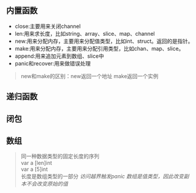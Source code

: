 ## 内置函数

- close:主要用来关闭channel
- len:用来求长度，比如string、array、slice、map、channel
- new:用来分配内存，主要用来分配值类型，比如int、struct。返回的是指针。
- make:用来分配内存，主要用来分配引用类型，比如chan、map、slice。
- append:用来追加元素到数组、slice中
- panic和recover:用来做错误处理

> new和make的区别：new返回一个地址 make返回一个实例

## 递归函数

## 闭包

## 数组
> 同一种数据类型的固定长度的序列<br>var a [len]int <br>var a [5]int<br>长度是数组类型的一部分
*访问越界触发panic*
*数组是值类型，因此改变副本不会改变原始的值*